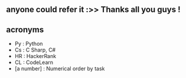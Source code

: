 
anyone could refer it :>> 
Thanks all you guys !
---------------
acronyms
---------------
- Py : Python
- Cs : C Sharp, C#
- HR : HackerRank
- CL : CodeLearn
- [a number] : Numerical order by task
